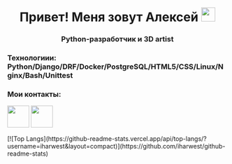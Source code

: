 <h1 align="center">Привет! Меня зовут Алексей
<img src="https://github.com/blackcater/blackcater/raw/main/images/Hi.gif" height="32"/></h1>
<h3 align="center">Python-разработчик и 3D artist</h3>

<h3>Технологиии: Python/Django/DRF/Docker/PostgreSQL/HTML5/CSS/Linux/Nginx/Bash/Unittest</h3>

<h3>Мои контакты:</h3>
<p>
<a href="mailto:dkphobos@yandex.ru"><img height="50" width="50" src="https://unpkg.com/simple-icons@v7/icons/maildotru.svg" /></a>
<a href="https://t.me/cRzer"><img height="50" width="50" src="https://unpkg.com/simple-icons@v7/icons/telegram.svg" /></a>
</p>
<p>
[![Top Langs](https://github-readme-stats.vercel.app/api/top-langs/?username=iharwest&layout=compact)](https://github.com/iharwest/github-readme-stats)
</p>
